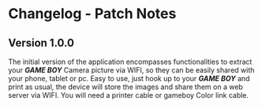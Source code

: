 # Changelog - Patch Notes

## Version 1.0.0
The initial version of the application encompasses functionalities to extract your  ***GAME BOY*** Camera picture via WIFI, so they can be easily shared with your phone, tablet or pc. Easy to use, just hook up to your ***GAME BOY*** and print as usual, the device will store the images and share them on a web server via WIFI. You will need a printer cable or gameboy Color link cable.